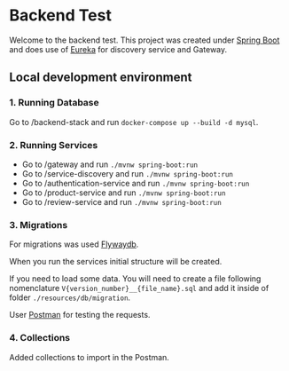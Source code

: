 # Backend Test

Welcome to the backend test. This project was created under [Spring Boot](https://spring.io/projects/spring-boot)
and does use of [Eureka](https://github.com/Netflix/eureka/wiki) for discovery service and Gateway.

## Local development environment

### 1. Running Database
Go to /backend-stack and run `docker-compose up --build -d mysql`.

### 2. Running Services

- Go to /gateway and run `./mvnw spring-boot:run`
- Go to /service-discovery and run `./mvnw spring-boot:run`
- Go to /authentication-service and run `./mvnw spring-boot:run`
- Go to /product-service and run `./mvnw spring-boot:run`
- Go to /review-service and run `./mvnw spring-boot:run`

### 3. Migrations

For migrations was used [Flywaydb](https://flywaydb.org). 

When you run the services initial structure will be created.

If you need to load some data. You will need to create a file following nomenclature `V{version_number}__{file_name}.sql`
and add it inside of folder `./resources/db/migration`.

User [Postman](https://www.postman.com/) for testing the requests.

### 4. Collections 

Added collections to import in the Postman.

